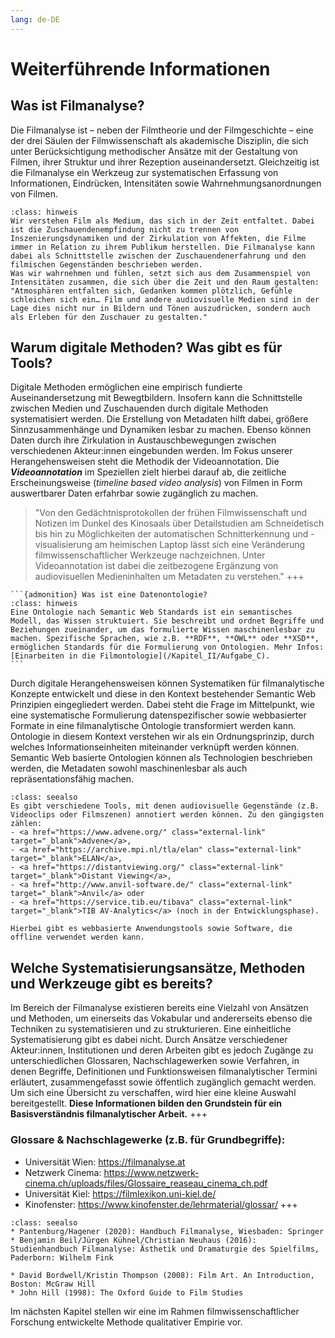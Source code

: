 ```yaml
---
lang: de-DE
---
```

# Weiterführende Informationen
## Was ist Filmanalyse?
Die Filmanalyse ist – neben der Filmtheorie und der Filmgeschichte – eine der drei Säulen der Filmwissenschaft als akademische Disziplin, die sich unter Berücksichtigung methodischer Ansätze mit der Gestaltung von Filmen, ihrer Struktur und ihrer Rezeption auseinandersetzt. Gleichzeitig ist die Filmanalyse ein Werkzeug zur systematischen Erfassung von Informationen, Eindrücken, Intensitäten sowie Wahrnehmungsanordnungen von Filmen.
```{admonition} Wie verstehen wir Filmanalyse?
:class: hinweis
Wir verstehen Film als Medium, das sich in der Zeit entfaltet. Dabei ist die Zuschauendenempfindung nicht zu trennen von Inszenierungsdynamiken und der Zirkulation von Affekten, die Filme immer in Relation zu ihrem Publikum herstellen. Die Filmanalyse kann dabei als Schnittstelle zwischen der Zuschauendenerfahrung und den filmischen Gegenständen beschrieben werden.
Was wir wahrnehmen und fühlen, setzt sich aus dem Zusammenspiel von Intensitäten zusammen, die sich über die Zeit und den Raum gestalten: "Atmosphären entfalten sich, Gedanken kommen plötzlich, Gefühle schleichen sich ein… Film und andere audiovisuelle Medien sind in der Lage dies nicht nur in Bildern und Tönen auszudrücken, sondern auch als Erleben für den Zuschauer zu gestalten."
```
## Warum digitale Methoden? Was gibt es für Tools? 
Digitale Methoden ermöglichen eine empirisch fundierte Auseinandersetzung mit Bewegtbildern. Insofern kann die Schnittstelle zwischen Medien und Zuschauenden durch digitale Methoden systematisiert werden. Die Erstellung von Metadaten hilft dabei, größere Sinnzusammenhänge und Dynamiken lesbar zu machen. Ebenso können Daten durch ihre Zirkulation in Austauschbewegungen zwischen verschiedenen Akteur:innen eingebunden werden. Im Fokus unserer Herangehensweisen steht die Methodik der Videoannotation. Die ***Videoannotation*** im Speziellen zielt hierbei darauf ab, die zeitliche Erscheinungsweise (*timeline based video analysis*) von Filmen in Form auswertbarer Daten erfahrbar sowie zugänglich zu machen. 
> "Von den Gedächtnisprotokollen der frühen Filmwissenschaft und Notizen im Dunkel des Kinosaals über Detailstudien am Schneidetisch bis hin zu Möglichkeiten der automatischen Schnitterkennung und -visualisierung am heimischen Laptop lässt sich eine Veränderung filmwissenschaftlicher Werkzeuge nachzeichnen. Unter Videoannotation ist dabei die zeitbezogene Ergänzung von audiovisuellen Medieninhalten um Metadaten zu verstehen."
+++
````{margin}
```{admonition} Was ist eine Datenontologie?
:class: hinweis
Eine Ontologie nach Semantic Web Standards ist ein semantisches Modell, das Wissen struktuiert. Sie beschreibt und ordnet Begriffe und Beziehungen zueinander, um das formulierte Wissen maschinenlesbar zu machen. Spezifische Sprachen, wie z.B. **RDF**, **OWL** oder **XSD**, ermöglichen Standards für die Formulierung von Ontologien. Mehr Infos: [Einarbeiten in die Filmontologie](/Kapitel_II/Aufgabe_C).
```
````
Durch digitale Herangehensweisen können Systematiken für filmanalytische Konzepte entwickelt und diese in den Kontext bestehender Semantic Web Prinzipien eingegliedert werden. Dabei steht die Frage im Mittelpunkt, wie eine systematische Formulierung datenspezifischer sowie webbasierter Formate in eine filmanalytische Ontologie transformiert werden kann. Ontologie in diesem Kontext verstehen wir als ein Ordnungsprinzip, durch welches Informationseinheiten miteinander verknüpft werden können. Semantic Web basierte Ontologien können als Technologien beschrieben werden, die Metadaten sowohl maschinenlesbar als auch repräsentationsfähig machen.

```{admonition} Tools für die Annotation audiovisueller Gegenstände
:class: seealso
Es gibt verschiedene Tools, mit denen audiovisuelle Gegenstände (z.B. Videoclips oder Filmszenen) annotiert werden können. Zu den gängigsten zählen: 
- <a href="https://www.advene.org/" class="external-link" target="_blank">Advene</a>, 
- <a href="https://archive.mpi.nl/tla/elan" class="external-link" target="_blank">ELAN</a>,
- <a href="https://distantviewing.org/" class="external-link" target="_blank">Distant Viewing</a>,
- <a href="http://www.anvil-software.de/" class="external-link" target="_blank">Anvil</a> oder
- <a href="https://service.tib.eu/tibava" class="external-link" target="_blank">TIB AV-Analytics</a> (noch in der Entwicklungsphase).

Hierbei gibt es webbasierte Anwendungstools sowie Software, die offline verwendet werden kann.
```
## Welche Systematisierungsansätze, Methoden und Werkzeuge gibt es bereits?
Im Bereich der Filmanalyse existieren bereits eine Vielzahl von Ansätzen und Methoden, um einerseits das Vokabular und andererseits ebenso die Techniken zu systematisieren und zu strukturieren. 
Eine einheitliche Systematisierung gibt es dabei nicht. Durch Ansätze verschiedener Akteur:innen, Institutionen und deren Arbeiten gibt es jedoch Zugänge zu unterschiedlichen Glossaren, Nachschlagewerken sowie Verfahren, in denen Begriffe, Definitionen und Funktionsweisen filmanalytischer Termini erläutert, zusammengefasst sowie öffentlich zugänglich gemacht werden. Um sich eine Übersicht zu verschaffen, wird hier eine kleine Auswahl bereitgestellt. **Diese Informationen bilden den Grundstein für ein Basisverständnis filmanalytischer Arbeit.** 
+++
### Glossare & Nachschlagewerke (z.B. für Grundbegriffe):
* Universität Wien: https://filmanalyse.at
* Netzwerk Cinema: https://www.netzwerk-cinema.ch/uploads/files/Glossaire_reaseau_cinema_ch.pdf
* Universität Kiel: https://filmlexikon.uni-kiel.de/
* Kinofenster: https://www.kinofenster.de/lehrmaterial/glossar/
+++
```{admonition} Weiterführende Literatur
:class: seealso
* Pantenburg/Hagener (2020): Handbuch Filmanalyse, Wiesbaden: Springer
* Benjamin Beil/Jürgen Kühnel/Christian Neuhaus (2016): Studienhandbuch Filmanalyse: Ästhetik und Dramaturgie des Spielfilms, Paderborn: Wilhelm Fink

* David Bordwell/Kristin Thompson (2008): Film Art. An Introduction, Boston: McGraw Hill
* John Hill (1998): The Oxford Guide to Film Studies
```
Im nächsten Kapitel stellen wir eine im Rahmen filmwissenschaftlicher Forschung entwickelte Methode qualitativer Empirie vor. 